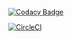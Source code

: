 [![Codacy Badge](https://api.codacy.com/project/badge/Grade/b6356fef49704b7fb6fb451350c2047e)](https://www.codacy.com/manual/migue1994/Lab05-alternativo?utm_source=github.com&amp;utm_medium=referral&amp;utm_content=migue1994/Lab05-alternativo&amp;utm_campaign=Badge_Grade)

[![CircleCI](https://circleci.com/gh/migue1994/Lab05-alternativo.svg?style=svg)](https://circleci.com/gh/migue1994/Lab05-alternativo)